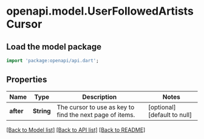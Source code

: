 # openapi.model.UserFollowedArtistsCursor

## Load the model package
```dart
import 'package:openapi/api.dart';
```

## Properties
Name | Type | Description | Notes
------------ | ------------- | ------------- | -------------
**after** | **String** | The cursor to use as key to find the next page of items. | [optional] [default to null]

[[Back to Model list]](../README.md#documentation-for-models) [[Back to API list]](../README.md#documentation-for-api-endpoints) [[Back to README]](../README.md)


